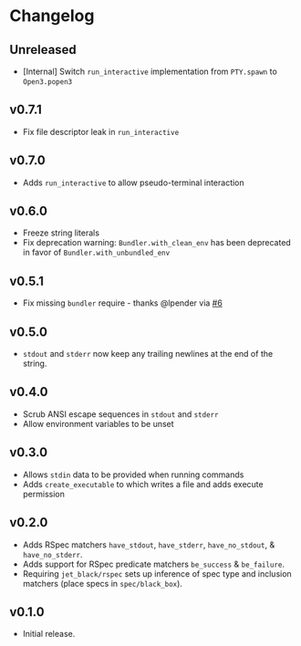 # Changelog

## Unreleased

- [Internal] Switch `run_interactive` implementation from `PTY.spawn` to `Open3.popen3`

## v0.7.1

- Fix file descriptor leak in `run_interactive`

## v0.7.0

- Adds `run_interactive` to allow pseudo-terminal interaction

## v0.6.0

- Freeze string literals
- Fix deprecation warning: `Bundler.with_clean_env` has been deprecated in
  favor of `Bundler.with_unbundled_env`

## v0.5.1

- Fix missing `bundler` require - thanks @lpender via [#6][pr-6]

[pr-6]: https://github.com/odlp/jet_black/pull/6

## v0.5.0

- `stdout` and `stderr` now keep any trailing newlines at the end of the string.

## v0.4.0

- Scrub ANSI escape sequences in `stdout` and `stderr`
- Allow environment variables to be unset

## v0.3.0

- Allows `stdin` data to be provided when running commands
- Adds `create_executable` to which writes a file and adds execute permission

## v0.2.0

- Adds RSpec matchers `have_stdout`, `have_stderr`, `have_no_stdout`, &
  `have_no_stderr`.
- Adds support for RSpec predicate matchers `be_success` & `be_failure`.
- Requiring `jet_black/rspec` sets up inference of spec type and inclusion
  matchers (place specs in `spec/black_box`).

## v0.1.0

- Initial release.
